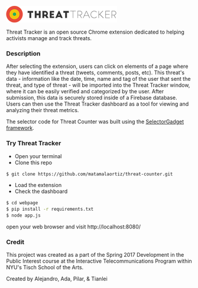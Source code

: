 ![alt](https://raw.githubusercontent.com/matamalaortiz/threat-counter/master/img/logo-threat-tracker-logo-300.png)

Threat Tracker is an open source Chrome extension dedicated to helping activists manage and track threats.
### Description
After selecting the extension, users can click on elements of a page where they have identified a threat (tweets, comments, posts, etc). This threat's data - information like the date, time, name and tag of the user that sent the threat, and type of threat - will be imported into the Threat Tracker window, where it can be easily verified and categorized by the user. After submission, this data is securely stored inside of a Firebase database. Users can then use the Threat Tracker dashboard as a tool for viewing and analyzing their threat metrics.

The selector code for Threat Counter was built using the [SelectorGadget framework](http://selectorgadget.com).
### Try Threat Tracker
- Open your terminal
- Clone this repo
```sh
$ git clone https://github.com/matamalaortiz/threat-counter.git
```
- Load the extension
- Check the dashboard
```sh
$ cd webpage
$ pip install -r requirements.txt
$ node app.js
```
open your web browser and visit http://localhost:8080/
### Credit
This project was created as a part of the Spring 2017 Development in the Public Interest course at the Interactive Telecommunications Program within NYU's Tisch School of the Arts.

Created by Alejandro, Ada, Pilar, & Tianlei
